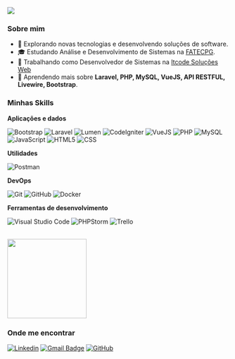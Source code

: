 
![](https://komarev.com/ghpvc/?username=danilusantos&color=006bed)

<h3>Sobre mim</h3>

- 🤔 Explorando novas tecnologias e desenvolvendo soluções de software.
- 🎓 Estudando Análise e Desenvolvimento de Sistemas na <a href="https://fatecpg.edu.br/">FATECPG</a>.
- 💼 Trabalhando como Desenvolvedor de Sistemas na <a href="https://itcode.com.br">Itcode Soluções Web</a>
- 🌱 Aprendendo mais sobre **Laravel, PHP, MySQL, VueJS, API RESTFUL, Livewire, Bootstrap**.

<h3>Minhas Skills</h3>

**Aplicações e dados**

![Bootstrap](https://img.shields.io/badge/-Bootstrap-333333?style=flat&logo=bootstrap)
![Laravel](https://img.shields.io/badge/-Laravel-333333?style=flat&logo=laravel)
![Lumen](https://img.shields.io/badge/-Lumen-333333?style=flat&logo=lumen)
![CodeIgniter](https://img.shields.io/badge/-CodeIgniter-333333?style=flat&logo=CodeIgniter)
![VueJS](https://img.shields.io/badge/-VueJS-333333?style=flat&logo=Vue.JS)
![PHP](https://img.shields.io/badge/-PHP-333333?style=flat&logo=php)
![MySQL](https://img.shields.io/badge/-MySQL-333333?style=flat&logo=mysql)
![JavaScript](https://img.shields.io/badge/-JavaScript-333333?style=flat&logo=javascript)
![HTML5](https://img.shields.io/badge/-HTML5-333333?style=flat&logo=HTML5)
![CSS](https://img.shields.io/badge/-CSS-333333?style=flat&logo=CSS3&logoColor=1572B6)

**Utilidades**

![Postman](https://img.shields.io/badge/-Postman-333333?style=flat&logo=postman)

**DevOps**

![Git](https://img.shields.io/badge/-Git-333333?style=flat&logo=git)
![GitHub](https://img.shields.io/badge/-GitHub-333333?style=flat&logo=github)
![Docker](https://img.shields.io/badge/-Docker-333333?style=flat&logo=docker)

**Ferramentas de desenvolvimento**

![Visual Studio Code](https://img.shields.io/badge/-Visual%20Studio%20Code-333333?style=flat&logo=visual-studio-code&logoColor=007ACC)
![PHPStorm](https://img.shields.io/badge/-PHPStorm-333333?style=flat&logo=PHPStorm&logoColor=AA5589)
![Trello](https://img.shields.io/badge/-Trello-333333?style=flat&logo=trello&logoColor=007ACC)

<br/>

<a href="https://github.com/danilusantos">
  <img height="180em" src="https://github-readme-stats.vercel.app/api?username=danilusantos&theme=tokyonight&show_icons=true" />
</a>

<h3>Onde me encontrar</h3>

[![Linkedin](https://img.shields.io/badge/-danilondosantos-blue?style=flat-square&logo=Linkedin&logoColor=white&link=https://www.linkedin.com/in/danilondosantos)](https://www.linkedin.com/in/danilondosantos)
[![Gmail Badge](https://img.shields.io/badge/-danilondosantos@gmail.com-006bed?style=flat-square&logo=Gmail&logoColor=white&link=mailto:danilondosantos@gmail.com)](mailto:danilondosantos@gmail.com)
[![GitHub](https://img.shields.io/github/followers/danilusantos?label=follow&style=social)](https://github.com/danilusantos)
